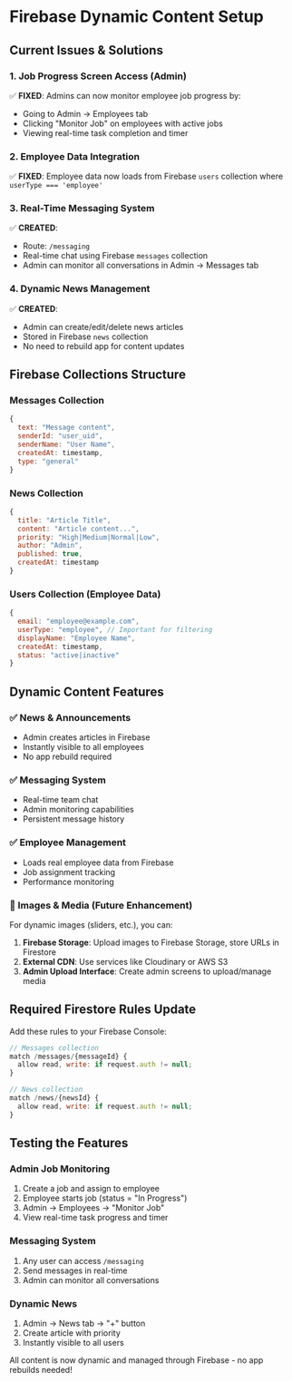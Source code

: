 # Firebase Dynamic Content Setup

## Current Issues & Solutions

### 1. Job Progress Screen Access (Admin)
✅ **FIXED**: Admins can now monitor employee job progress by:
- Going to Admin → Employees tab
- Clicking "Monitor Job" on employees with active jobs
- Viewing real-time task completion and timer

### 2. Employee Data Integration
✅ **FIXED**: Employee data now loads from Firebase `users` collection where `userType === 'employee'`

### 3. Real-Time Messaging System
✅ **CREATED**: 
- Route: `/messaging` 
- Real-time chat using Firebase `messages` collection
- Admin can monitor all conversations in Admin → Messages tab

### 4. Dynamic News Management
✅ **CREATED**: 
- Admin can create/edit/delete news articles
- Stored in Firebase `news` collection
- No need to rebuild app for content updates

## Firebase Collections Structure

### Messages Collection
```javascript
{
  text: "Message content",
  senderId: "user_uid",
  senderName: "User Name", 
  createdAt: timestamp,
  type: "general"
}
```

### News Collection  
```javascript
{
  title: "Article Title",
  content: "Article content...",
  priority: "High|Medium|Normal|Low",
  author: "Admin",
  published: true,
  createdAt: timestamp
}
```

### Users Collection (Employee Data)
```javascript
{
  email: "employee@example.com",
  userType: "employee", // Important for filtering
  displayName: "Employee Name",
  createdAt: timestamp,
  status: "active|inactive"
}
```

## Dynamic Content Features

### ✅ News & Announcements
- Admin creates articles in Firebase
- Instantly visible to all employees
- No app rebuild required

### ✅ Messaging System
- Real-time team chat
- Admin monitoring capabilities
- Persistent message history

### ✅ Employee Management
- Loads real employee data from Firebase
- Job assignment tracking
- Performance monitoring

### 🔄 Images & Media (Future Enhancement)
For dynamic images (sliders, etc.), you can:
1. **Firebase Storage**: Upload images to Firebase Storage, store URLs in Firestore
2. **External CDN**: Use services like Cloudinary or AWS S3
3. **Admin Upload Interface**: Create admin screens to upload/manage media

## Required Firestore Rules Update
Add these rules to your Firebase Console:

```javascript
// Messages collection
match /messages/{messageId} {
  allow read, write: if request.auth != null;
}

// News collection  
match /news/{newsId} {
  allow read, write: if request.auth != null;
}
```

## Testing the Features

### Admin Job Monitoring
1. Create a job and assign to employee
2. Employee starts job (status = "In Progress") 
3. Admin → Employees → "Monitor Job" 
4. View real-time task progress and timer

### Messaging System
1. Any user can access `/messaging`
2. Send messages in real-time
3. Admin can monitor all conversations

### Dynamic News
1. Admin → News tab → "+" button
2. Create article with priority
3. Instantly visible to all users

All content is now dynamic and managed through Firebase - no app rebuilds needed!
